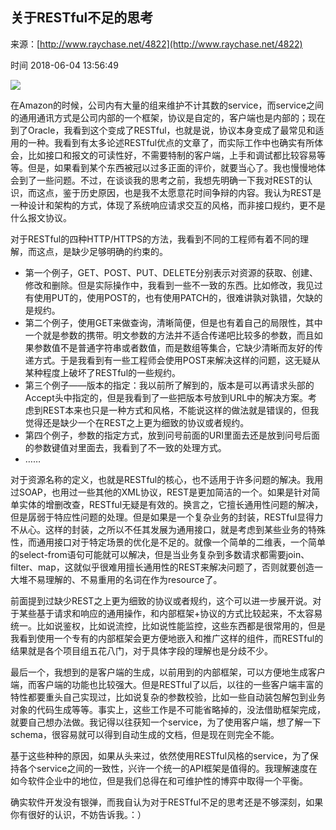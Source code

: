 ## 关于RESTful不足的思考

来源：[http://www.raychase.net/4822](http://www.raychase.net/4822)

时间 2018-06-04 13:56:49

 
![][0]
 
在Amazon的时候，公司内有大量的组来维护不计其数的service，而service之间的通用通讯方式是公司内部的一个框架，协议是自定的，客户端也是内部的；现在到了Oracle，我看到这个变成了RESTful，也就是说，协议本身变成了最常见和适用的一种。我看到有太多论述RESTful优点的文章了，而实际工作中也确实有所体会，比如接口和报文的可读性好，不需要特制的客户端，上手和调试都比较容易等等。但是，如果看到某个东西被冠以过多正面的评价，就要当心了。我也慢慢地体会到了一些问题。不过，在谈谈我的思考之前，我想先明确一下我对REST的认识，而这点，鉴于历史原因，也是我不太愿意花时间争辩的内容。我认为REST是一种设计和架构的方式，体现了系统响应请求交互的风格，而非接口规约，更不是什么报文协议。
 
对于RESTful的四种HTTP/HTTPS的方法，我看到不同的工程师有着不同的理解，而这点，是缺少足够明确的约束的。

 
* 第一个例子，GET、POST、PUT、DELETE分别表示对资源的获取、创建、修改和删除。但是实际操作中，我看到一些不一致的东西。比如修改，我见过有使用PUT的，使用POST的，也有使用PATCH的，很难讲孰对孰错，欠缺的是规约。 
* 第二个例子，使用GET来做查询，清晰简便，但是也有着自己的局限性，其中一个就是参数的携带。明文参数的方法并不适合传递吧比较多的参数，而且如果参数值不是普通字符串或者数值，而是数组等集合，它缺少清晰而友好的传递方式。于是我看到有一些工程师会使用POST来解决这样的问题，这无疑从某种程度上破坏了RESTful的一些规约。 
* 第三个例子——版本的指定：我以前所了解到的，版本是可以再请求头部的Accept头中指定的，但是我看到了一些把版本号放到URL中的解决方案。考虑到REST本来也只是一种方式和风格，不能说这样的做法就是错误的，但我觉得还是缺少一个在REST之上更为细致的协议或者规约。 
* 第四个例子，参数的指定方式，放到问号前面的URI里面去还是放到问号后面的参数键值对里面去，我看到了不一致的处理方式。 
* …… 
 
 
对于资源名称的定义，也就是RESTful的核心，也不适用于许多问题的解决。我用过SOAP，也用过一些其他的XML协议，REST是更加简洁的一个。如果是针对简单实体的增删改查，RESTful无疑是有效的。换言之，它擅长通用性问题的解决，但是孱弱于特应性问题的处理。但是如果是一个复杂业务的封装，RESTful显得力不从心。这样的封装，之所以不任其发展为通用接口，就是考虑到某些业务的特殊性，而通用接口对于特定场景的优化是不足的。就像一个简单的二维表，一个简单的select-from语句可能就可以解决，但是当业务复杂到多数请求都需要join、filter、map，这就似乎很难用擅长通用性的REST来解决问题了，否则就要创造一大堆不易理解的、不易重用的名词在作为resource了。
 
前面提到过缺少REST之上更为细致的协议或者规约，这个可以进一步展开说。对于某些基于请求和响应的通用操作，和内部框架+协议的方式比较起来，不太容易统一。比如说鉴权，比如说流控，比如说性能监控，这些东西都是很常用的，但是我看到使用一个专有的内部框架会更方便地嵌入和推广这样的组件，而RESTful的结果就是各个项目组五花八门，对于具体字段的理解也是分歧不少。
 
最后一个，我想到的是客户端的生成，以前用到的内部框架，可以方便地生成客户端，而客户端的功能也比较强大。但是RESTful了以后，以往的一些客户端丰富的特性都要重头自己实现过，比如说复杂的参数校验，比如一些自动装包解包到业务对象的代码生成等等。事实上，这些工作是不可能省略掉的，没法借助框架完成，就要自己想办法做。我记得以往获知一个service，为了使用客户端，想了解一下schema，很容易就可以得到自动生成的文档，但是现在则完全不能。
 
基于这些种种的原因，如果从头来过，依然使用RESTful风格的service，为了保持各个service之间的一致性，兴许一个统一的API框架是值得的。我理解速度在如今软件企业中的地位，但是我们总得在和可维护性的博弈中取得一个平衡。
 
确实软件开发没有银弹，而我自认为对于RESTful不足的思考还是不够深刻，如果你有很好的认识，不妨告诉我。：）


[0]: https://img2.tuicool.com/rIvmMny.jpg
